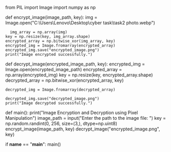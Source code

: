 from PIL import Image
import numpy as np

def encrypt_image(image_path, key):
    img = Image.open("C:\\Users\\Lenovo\\Desktop\\cyber task\\task2 photo.webp")

      img_array = np.array(img)
    key = np.resize(key, img_array.shape)
    encrypted_array = np.bitwise_xor(img_array, key)
    encrypted_img = Image.fromarray(encrypted_array)
    encrypted_img.save("encrypted_image.png")
    print("Image encrypted successfully.")

def decrypt_image(encrypted_image_path, key):
    encrypted_img = Image.open(encrypted_image_path)
    encrypted_array = np.array(encrypted_img)
    key = np.resize(key, encrypted_array.shape)
    decrypted_array = np.bitwise_xor(encrypted_array, key)
    
    decrypted_img = Image.fromarray(decrypted_array)
    
    decrypted_img.save("decrypted_image.png")
    print("Image decrypted successfully.")


def main():
    print("Image Encryption and Decryption using Pixel Manipulation")
  image_path = input("Enter the path to the image file: ")
    key = np.random.randint(0, 256, size=(3,), dtype=np.uint8)
    encrypt_image(image_path, key)
    decrypt_image("encrypted_image.png", key)

if __name__ == "__main__":
    main()
